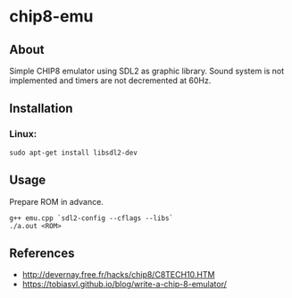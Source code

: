 # chip8-emu

## About
Simple CHIP8 emulator using SDL2 as graphic library. Sound system is not implemented and timers are not decremented at 60Hz.

## Installation
### Linux:
```
sudo apt-get install libsdl2-dev
```

## Usage
Prepare ROM in advance.
```
g++ emu.cpp `sdl2-config --cflags --libs`
./a.out <ROM>
```

## References
- http://devernay.free.fr/hacks/chip8/C8TECH10.HTM
- https://tobiasvl.github.io/blog/write-a-chip-8-emulator/